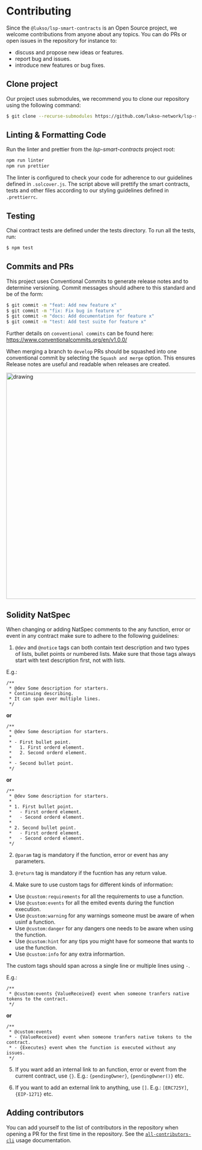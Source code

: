 # Contributing

Since the `@lukso/lsp-smart-contracts` is an Open Source project, we welcome contributions from anyone about any topics. You can do PRs or open issues in the repository for instance to:

- discuss and propose new ideas or features.
- report bug and issues.
- introduce new features or bug fixes.

## **Clone project**

Our project uses submodules, we recommend you to clone our repository using the following command:

```bash
$ git clone --recurse-submodules https://github.com/lukso-network/lsp-smart-contracts.git
```

## Linting & Formatting Code

Run the linter and prettier from the _lsp-smart-contracts_ project root:

```bash
npm run linter
npm run prettier
```

The linter is configured to check your code for adherence to our guidelines defined in `.solcover.js`.
The script above will prettify the smart contracts, tests and other files according to our styling guidelines defined in `.prettierrc`.

## Testing

Chai contract tests are defined under the tests directory. To run all the tests, run:

```bash
$ npm test
```

## **Commits and PRs**

This project uses Conventional Commits to generate release notes and to determine versioning. Commit messages should adhere to this standard and be of the form:

```bash
$ git commit -m "feat: Add new feature x"
$ git commit -m "fix: Fix bug in feature x"
$ git commit -m "docs: Add documentation for feature x"
$ git commit -m "test: Add test suite for feature x"
```

Further details on `conventional commits` can be found here: https://www.conventionalcommits.org/en/v1.0.0/

When merging a branch to `develop` PRs should be squashed into one conventional commit by selecting the `Squash and merge` option. This ensures Release notes are useful and readable when releases are created.

<!-- ![alt text](https://docs.github.com/assets/images/help/pull_requests/select-squash-and-merge-from-drop-down-menu.png) -->
<img src="https://docs.github.com/assets/images/help/pull_requests/select-squash-and-merge-from-drop-down-menu.png" alt="drawing" style="width:600px;"/>

## Solidity NatSpec

When changing or adding NatSpec comments to the any function, error or event in any contract make sure to adhere to the following guidelines:

1. `@dev` and `@notice` tags can both contain text description and two types of lists, bullet points or numbered lists. Make sure that those tags always start with text description first, not with lists.

E.g.:

```solidity
/**
 * @dev Some description for starters.
 * Continuing describing.
 * It can span over multiple lines.
 */
```

**or**

```solidity
/**
 * @dev Some description for starters.
 *
 * - First bullet point.
 *   1. First orderd element.
 *   2. Second orderd element.
 *
 * - Second bullet point.
 */
```

**or**

```solidity
/**
 * @dev Some description for starters.
 *
 * 1. First bullet point.
 *   - First orderd element.
 *   - Second orderd element.
 *
 * 2. Second bullet point.
 *   - First orderd element.
 *   - Second orderd element.
 */
```

2. `@param` tag is mandatory if the function, error or event has any parameters.

3. `@return` tag is mandatory if the fucntion has any return value.

4. Make sure to use custom tags for different kinds of information:

- Use `@custom:requirements` for all the requirements to use a function.
- Use `@custom:events` for all the emited events during the function execution.
- Use `@custom:warning` for any warnings someone must be aware of when usinf a function.
- Use `@custom:danger` for any dangers one needs to be aware when using the function.
- Use `@custom:hint` for any tips you might have for someone that wants to use the function.
- Use `@custom:info` for any extra informartion.

The custom tags should span across a single line or multiple lines using `-`.

E.g.:

```solidity
/**
 * @custom:events {ValueReceived} event when someone tranfers native tokens to the contract.
 */
```

**or**

```solidity
/**
 * @custom:events
 * - {ValueReceived} event when someone tranfers native tokens to the contract.
 * - {Executes} event when the function is executed without any issues.
 */
```

5. If you want add an internal link to an function, error or event from the current contract, use `{}`.
   E.g.: `{pendingOwner}`, `{pendingOwner()}` etc.

6. If you want to add an external link to anything, use `[]`.
   E.g.: `[ERC725Y]`, `{EIP-1271}` etc.

## Adding contributors

You can add yourself to the list of contributors in the repository when opening a PR for the first time in the repository. See the [`all-contributors-cli`](https://allcontributors.org/docs/en/cli/usage#all-contributors-add) usage documentation.
